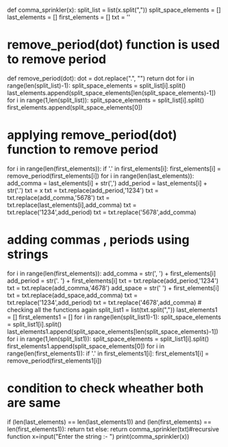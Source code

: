def comma_sprinkler(x):
  split_list = list(x.split(","))
  split_space_elements = []
  last_elements = []
  first_elements = []
  txt = ''
# remove_period(dot) function is used to remove period
  def remove_period(dot):
    dot = dot.replace(".", "")
    return dot
  for i in range(len(split_list)-1):
    split_space_elements = split_list[i].split()
    last_elements.append(split_space_elements[len(split_space_elements)-1])
  for i in range(1,len(split_list)):
    split_space_elements = split_list[i].split()
    first_elements.append(split_space_elements[0])
# applying remove_period(dot) function to remove period
  for i in range(len(first_elements)):
    if '.' in first_elements[i]:
      first_elements[i] = remove_period(first_elements[i])
  for i in range(len(last_elements)):
    add_comma = last_elements[i] + str(',')
    add_period = last_elements[i] + str('.')
    txt = x
    txt = txt.replace(add_period,'1234')
    txt = txt.replace(add_comma,'5678')
    txt = txt.replace(last_elements[i],add_comma)
    txt = txt.replace('1234',add_period)
    txt = txt.replace('5678',add_comma)
# adding commas , periods using strings
  for i in range(len(first_elements)):
    add_comma = str(', ') + first_elements[i]
    add_period = str('. ') + first_elements[i]
    txt = txt.replace(add_period,'1234')
    txt = txt.replace(add_comma,'4678')
    add_space = str(' ') + first_elements[i]
    txt = txt.replace(add_space,add_comma)
    txt = txt.replace('1234',add_period)
    txt = txt.replace('4678',add_comma)
    # checking all the functions again
  split_list1 = list(txt.split(","))
  last_elements1 = []
  first_elements1 = []
  for i in range(len(split_list1)-1):
    split_space_elements = split_list1[i].split()
    last_elements1.append(split_space_elements[len(split_space_elements)-1])
  for i in range(1,len(split_list1)):
    split_space_elements = split_list1[i].split()
    first_elements1.append(split_space_elements[0])
  for i in range(len(first_elements1)):
    if '.' in first_elements1[i]:
      first_elements1[i] = remove_period(first_elements1[i])
# condition to check wheather both are same
  if (len(last_elements) == len(last_elements1)) and (len(first_elements) == len(first_elements1)):
    return txt
  else:
    return comma_sprinkler(txt)#recursive function
x=input("Enter the string :- ")
print(comma_sprinkler(x))
